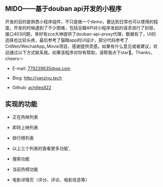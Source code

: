 ## MIDO——基于douban api开发的小程序

开发的目的是熟悉小程序组件，不只是做一个demo，要达到日常也可以使用的程度。开发的时候遇到了不少困难，包括豆瓣API对小程序发起的请求进行了封锁，接口403问题，幸好有zce大神提供了douban-api-proxy代理，数据有了，UI的选择也比较头疼，最后参考了猫眼app的UI设计，部分代码参考了CnWen/WechatApp_Movie项目，感谢提供灵感。如果有什么意见或者建议，欢迎通过以下方式联系我。如果该程序对你有帮助，请帮我点下star。Thanks，cheers～

- E-mail: 779239635@qq.com

- Blog: http://yanziyu.tech

- Github: [achilles822](https://github.com/Achilles822/)

## 实现的功能

- 正在热映列表

- 即将上映列表
- 排行榜列表
- 以上三个列表的查看更多功能',
- 搜索功能
- 当前热榜功能
- 电影详情页（评分、评论、电影信息等）